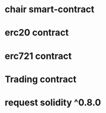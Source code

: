 # chair smart-contract
# erc20 contract
# erc721 contract
# Trading contract
# request solidity ^0.8.0
